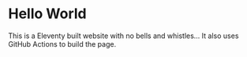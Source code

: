 # Hello World

This is a Eleventy built website with no bells and whistles… It also uses GitHub Actions to build the page.